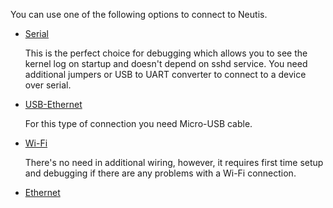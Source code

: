 
You can use one of the following options to connect to Neutis.

- [Serial](serial.md)

    This is the perfect choice for debugging which allows you to see the kernel log on startup and doesn't
    depend on sshd service. You need additional jumpers or USB to UART converter to connect to a device over serial.

- [USB-Ethernet](usb-ethernet.md)

    For this type of connection you need Micro-USB cable.

- [Wi-Fi](wifi.md)

    There's no need in additional wiring, however, it requires
    first time setup and debugging if there are any problems
    with a Wi-Fi connection.

- [Ethernet](ethernet.md)
